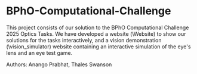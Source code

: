 # BPhO-Computational-Challenge

This project consists of our solution to the BPhO Computational Challenge 2025 Optics Tasks. We have developed a website (\Website) to show our solutions for the tasks interactively, and a vision demonstration (\vision_simulator) website containing an interactive simulation of the eye's lens and an eye test game.

Authors: Anango Prabhat, Thales Swanson
